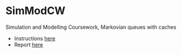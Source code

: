 # SimModCW
Simulation and Modelling Coursework, Markovian queues with caches
- Instructions [here](Assessed_Coursework_v2.pdf)
- Report [here](report.pdf)
